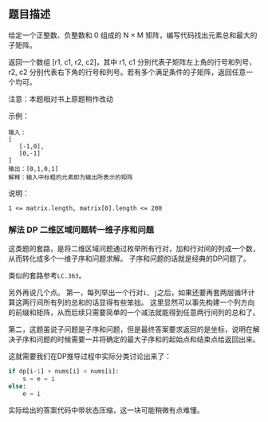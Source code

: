 ## 题目描述
给定一个正整数、负整数和 0 组成的 N × M 矩阵，编写代码找出元素总和最大的子矩阵。

返回一个数组 [r1, c1, r2, c2]，其中 r1, c1 分别代表子矩阵左上角的行号和列号，r2, c2 分别代表右下角的行号和列号。若有多个满足条件的子矩阵，返回任意一个均可。

注意：本题相对书上原题稍作改动

示例：
```
输入：
[
   [-1,0],
   [0,-1]
]
输出：[0,1,0,1]
解释：输入中标粗的元素即为输出所表示的矩阵
```

说明：
```
1 <= matrix.length, matrix[0].length <= 200
```

### 解法 DP 二维区域问题转一维子序和问题
这类题的套路，是将二维区域问题通过枚举所有行对，加和行对间的列成一个数，从而转化成多个一维子序和问题求解。
子序和问题的话就是经典的DP问题了。

类似的套路参考`LC.363`。

另外再说几个点。
第一，每列举出一个行对`i, j`之后，如果还要再套两层循环计算这两行间所有列的总和的话显得有些笨拙。
这里显然可以事先构建一个列方向的前缀和矩阵，从而后续只需要简单的一个减法就能得到任意两行间列的总和了。

第二，这题虽说子问题是子序和问题，但是最终答案要求返回的是坐标，说明在解决子序和问题的时候需要一并将确定的最大子序和的起始点和结束点给返回出来。

这就需要我们在DP推导过程中实际分类讨论出来了：
```python
if dp[i-1] + nums[i] < nums[i]:
    s = e = i
else:
    e = i
```
实际给出的答案代码中带状态压缩，这一块可能稍微有点难懂。